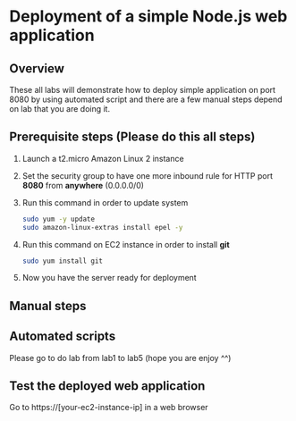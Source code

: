 # Deployment of a simple Node.js web application

## Overview

These all labs will demonstrate how to deploy simple application on port 8080 by using automated script and there are a few manual steps depend on lab that you are doing it.

## Prerequisite steps **(Please do this all steps)**

1. Launch a t2.micro Amazon Linux 2 instance
2. Set the security group to have one more inbound rule for HTTP port **8080** from **anywhere** (0.0.0.0/0)
3. Run this command in order to update system

    ```sh
    sudo yum -y update
    sudo amazon-linux-extras install epel -y
    ```

4. Run this command on EC2 instance in order to install **git**

    ```sh
    sudo yum install git
    ```

5. Now you have the server ready for deployment

## Manual steps

## Automated scripts
Please go to do lab from lab1 to lab5 (hope you are enjoy ^^)

## Test the deployed web application
Go to https://\[your-ec2-instance-ip\] in a web browser
